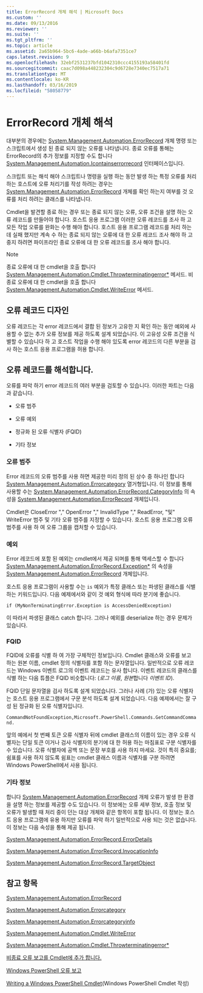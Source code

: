 ```yaml
---
title: ErrorRecord 개체 해석 | Microsoft Docs
ms.custom: ''
ms.date: 09/13/2016
ms.reviewer: ''
ms.suite: ''
ms.tgt_pltfrm: ''
ms.topic: article
ms.assetid: 2a65b964-5bc6-4ade-a66b-b6afa7351ce7
caps.latest.revision: 9
ms.openlocfilehash: 32ebf2531237bfd1042310ccc4155193a58401fd
ms.sourcegitcommit: caac7d098a448232304c9d6728e7340ec7517a71
ms.translationtype: MT
ms.contentlocale: ko-KR
ms.lasthandoff: 03/16/2019
ms.locfileid: "58058779"
---
```

# <a name="interpreting-errorrecord-objects"></a>ErrorRecord 개체 해석

대부분의 경우에는 [System.Management.Automation.ErrorRecord](/dotnet/api/System.Management.Automation.ErrorRecord) 개체 명령 또는 스크립트에서 생성 된 종료 되지 않는 오류를 나타냅니다. 종료 오류를 통해는 ErrorRecord의 추가 정보를 지정할 수도 합니다 [System.Management.Automation.Icontainserrorrecord](/dotnet/api/System.Management.Automation.IContainsErrorRecord) 인터페이스입니다.

스크립트 또는 해석 해야 스크립트나 명령을 실행 하는 동안 발생 하는 특정 오류를 처리 하는 호스트에 오류 처리기를 작성 하려는 경우는 [System.Management.Automation.ErrorRecord](/dotnet/api/System.Management.Automation.ErrorRecord) 개체를 확인 하는지 여부를 것 오류를 처리 하려는 클래스를 나타냅니다.

Cmdlet을 발견할 종료 하는 경우 또는 종료 되지 않는 오류, 오류 조건을 설명 하는 오류 레코드를 만들어야 합니다. 호스트 응용 프로그램 이러한 오류 레코드를 조사 하 고 모든 작업 오류를 완화는 수행 해야 합니다. 호스트 응용 프로그램 레코드를 처리 하는 데 실패 했지만 계속 수 하는 종료 되지 않는 오류에 대 한 오류 레코드 조사 해야 하 고 중지 하려면 파이프라인 종료 오류에 대 한 오류 레코드를 조사 해야 합니다.

> [!NOTE]
> 종료 오류에 대 한 cmdlet을 호출 합니다 [System.Management.Automation.Cmdlet.Throwterminatingerror*](/dotnet/api/System.Management.Automation.Cmdlet.ThrowTerminatingError) 메서드. 비종료 오류에 대 한 cmdlet을 호출 합니다 [System.Management.Automation.Cmdlet.WriteError](/dotnet/api/System.Management.Automation.Cmdlet.WriteError) 메서드.

## <a name="error-record-design"></a>오류 레코드 디자인

오류 레코드는 각 error 레코드에서 결합 된 정보가 고유한 지 확인 하는 동안 예외에 사용할 수 없는 추가 오류 정보를 제공 하도록 설계 되었습니다. 이 고유성 오류 조건을 식별할 수 있습니다 하 고 호스트 작업을 수행 해야 있도록 error 레코드의 다른 부분을 검사 하는 호스트 응용 프로그램을 허용 합니다.

## <a name="interpreting-error-records"></a>오류 레코드를 해석합니다.

오류를 파악 하기 error 레코드의 여러 부분을 검토할 수 있습니다. 이러한 파트는 다음과 같습니다.

- 오류 범주

- 오류 예외

- 정규화 된 오류 식별자 (FQID)

- 기타 정보

### <a name="the-error-category"></a>오류 범주

Error 레코드의 오류 범주를 사용 하면 제공한 미리 정의 된 상수 중 하나인 합니다 [System.Management.Automation.Errorcategory](/dotnet/api/System.Management.Automation.ErrorCategory) 열거형입니다. 이 정보를 통해 사용할 수는 [System.Management.Automation.ErrorRecord.CategoryInfo](/dotnet/api/System.Management.Automation.ErrorRecord.CategoryInfo) 의 속성을 [System.Management.Automation.ErrorRecord](/dotnet/api/System.Management.Automation.ErrorRecord) 개체입니다.

Cmdlet은 CloseError "," OpenError "," InvalidType "," ReadError, "및" WriteError 범주 및 기타 오류 범주를 지정할 수 있습니다. 호스트 응용 프로그램 오류 범주를 사용 하 여 오류 그룹을 캡처할 수 있습니다.

### <a name="the-exception"></a>예외

Error 레코드에 포함 된 예외는 cmdlet에서 제공 되며를 통해 액세스할 수 합니다 [System.Management.Automation.ErrorRecord.Exception*](/dotnet/api/System.Management.Automation.ErrorRecord.Exception) 의 속성을 [ System.Management.Automation.ErrorRecord](/dotnet/api/System.Management.Automation.ErrorRecord) 개체입니다.

호스트 응용 프로그램이 사용할 수는 `is` 예외가 특정 클래스 또는 파생된 클래스를 식별 하는 키워드입니다. 다음 예제에서와 같이 것 예외 형식에 따라 분기에 좋습니다.

`if (MyNonTerminatingError.Exception is AccessDeniedException)`

이 따라서 파생된 클래스 catch 합니다. 그러나 예외를 deserialize 하는 경우 문제가 있습니다.

### <a name="the-fqid"></a>FQID

FQID에 오류를 식별 하 여 가장 구체적인 정보입니다. Cmdlet 클래스와 오류를 보고 하는 원본 이름, cmdlet 정의 식별자를 포함 하는 문자열입니다. 일반적으로 오류 레코드는 Windows 이벤트 로그의 이벤트 레코드는 유사 합니다. 이벤트 레코드의 클래스를 식별 하는 다음 튜플은 FQID 비슷합니다: (*로그 이름*, *원본*합니다 *이벤트 ID*).

FQID 단일 문자열을 검사 하도록 설계 되었습니다. 그러나 사례 (가) 있는 오류 식별자는 호스트 응용 프로그램에서 구문 분석 하도록 설계 되었습니다. 다음 예제에서는 잘 구성 된 정규화 된 오류 식별자입니다.

`CommandNotFoundException,Microsoft.PowerShell.Commands.GetCommandCommand.`

앞의 예에서 첫 번째 토큰 오류 식별자 뒤에 cmdlet 클래스의 이름이 있는 경우 오류 식별자는 단일 토큰 이거나 검사 식별자의 분기에 대 한 허용 하는 마침표로 구분 식별자를 수 있습니다. 오류 식별자에 공백 또는 문장 부호를 사용 하지 마세요. 것이 특히 중요를; 쉼표를 사용 하지 않도록 쉼표는 cmdlet 클래스 이름과 식별자를 구분 하려면 Windows PowerShell에서 사용 됩니다.

### <a name="other-information"></a>기타 정보

합니다 [System.Management.Automation.ErrorRecord](/dotnet/api/System.Management.Automation.ErrorRecord) 개체 오류가 발생 한 환경을 설명 하는 정보를 제공할 수도 있습니다. 이 정보에는 오류 세부 정보, 호출 정보 및 오류가 발생할 때 처리 중이 던는 대상 개체와 같은 항목이 포함 됩니다. 이 정보는 호스트 응용 프로그램에 유용 하지만 오류를 파악 하기 일반적으로 사용 되는 것은 없습니다. 이 정보는 다음 속성을 통해 제공 됩니다.

[System.Management.Automation.ErrorRecord.ErrorDetails](/dotnet/api/System.Management.Automation.ErrorRecord.ErrorDetails)

[System.Management.Automation.ErrorRecord.InvocationInfo](/dotnet/api/System.Management.Automation.ErrorRecord.InvocationInfo)

[System.Management.Automation.ErrorRecord.TargetObject](/dotnet/api/System.Management.Automation.ErrorRecord.TargetObject)

## <a name="see-also"></a>참고 항목

[System.Management.Automation.ErrorRecord](/dotnet/api/System.Management.Automation.ErrorRecord)

[System.Management.Automation.Errorcategory](/dotnet/api/System.Management.Automation.ErrorCategory)

[System.Management.Automation.Errorcategoryinfo](/dotnet/api/System.Management.Automation.ErrorCategoryInfo)

[System.Management.Automation.Cmdlet.WriteError](/dotnet/api/System.Management.Automation.Cmdlet.WriteError)

[System.Management.Automation.Cmdlet.Throwterminatingerror*](/dotnet/api/System.Management.Automation.Cmdlet.ThrowTerminatingError)

[비종료 오류 보고를 Cmdlet에 추가 합니다.](./adding-non-terminating-error-reporting-to-your-cmdlet.md)

[Windows PowerShell 오류 보고](./error-reporting-concepts.md)

[Writing a Windows PowerShell Cmdlet](./writing-a-windows-powershell-cmdlet.md)(Windows PowerShell Cmdlet 작성)
